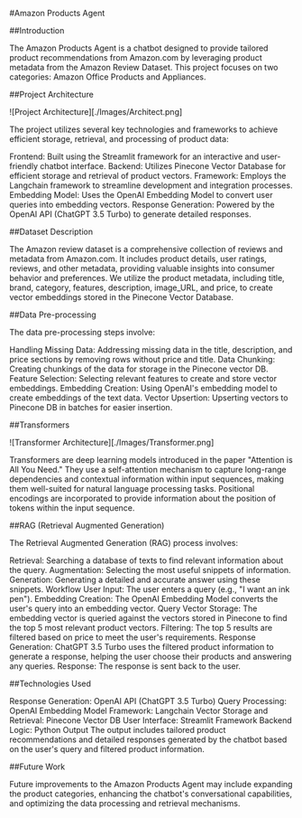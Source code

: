 #Amazon Products Agent


##Introduction

The Amazon Products Agent is a chatbot designed to provide tailored product recommendations from Amazon.com by leveraging product metadata from the Amazon Review Dataset. This project focuses on two categories: Amazon Office Products and Appliances.

##Project Architecture


![Project Architecture][./Images/Architect.png]


The project utilizes several key technologies and frameworks to achieve efficient storage, retrieval, and processing of product data:

Frontend: Built using the Streamlit framework for an interactive and user-friendly chatbot interface.
Backend: Utilizes Pinecone Vector Database for efficient storage and retrieval of product vectors.
Framework: Employs the Langchain framework to streamline development and integration processes.
Embedding Model: Uses the OpenAI Embedding Model to convert user queries into embedding vectors.
Response Generation: Powered by the OpenAI API (ChatGPT 3.5 Turbo) to generate detailed responses.


##Dataset Description

The Amazon review dataset is a comprehensive collection of reviews and metadata from Amazon.com. It includes product details, user ratings, reviews, and other metadata, providing valuable insights into consumer behavior and preferences. We utilize the product metadata, including title, brand, category, features, description, image_URL, and price, to create vector embeddings stored in the Pinecone Vector Database.

##Data Pre-processing

The data pre-processing steps involve:

Handling Missing Data: Addressing missing data in the title, description, and price sections by removing rows without price and title.
Data Chunking: Creating chunkings of the data for storage in the Pinecone vector DB.
Feature Selection: Selecting relevant features to create and store vector embeddings.
Embedding Creation: Using OpenAI's embedding model to create embeddings of the text data.
Vector Upsertion: Upserting vectors to Pinecone DB in batches for easier insertion.



##Transformers


![Transformer Architecture][./Images/Transformer.png]


Transformers are deep learning models introduced in the paper "Attention is All You Need." They use a self-attention mechanism to capture long-range dependencies and contextual information within input sequences, making them well-suited for natural language processing tasks. Positional encodings are incorporated to provide information about the position of tokens within the input sequence.

##RAG (Retrieval Augmented Generation)

The Retrieval Augmented Generation (RAG) process involves:

Retrieval: Searching a database of texts to find relevant information about the query.
Augmentation: Selecting the most useful snippets of information.
Generation: Generating a detailed and accurate answer using these snippets.
Workflow
User Input: The user enters a query (e.g., "I want an ink pen").
Embedding Creation: The OpenAI Embedding Model converts the user's query into an embedding vector.
Query Vector Storage: The embedding vector is queried against the vectors stored in Pinecone to find the top 5 most relevant product vectors.
Filtering: The top 5 results are filtered based on price to meet the user's requirements.
Response Generation: ChatGPT 3.5 Turbo uses the filtered product information to generate a response, helping the user choose their products and answering any queries.
Response: The response is sent back to the user.


##Technologies Used

Response Generation: OpenAI API (ChatGPT 3.5 Turbo)
Query Processing: OpenAI Embedding Model
Framework: Langchain
Vector Storage and Retrieval: Pinecone Vector DB
User Interface: Streamlit Framework
Backend Logic: Python
Output
The output includes tailored product recommendations and detailed responses generated by the chatbot based on the user's query and filtered product information.

##Future Work

Future improvements to the Amazon Products Agent may include expanding the product categories, enhancing the chatbot's conversational capabilities, and optimizing the data processing and retrieval mechanisms.